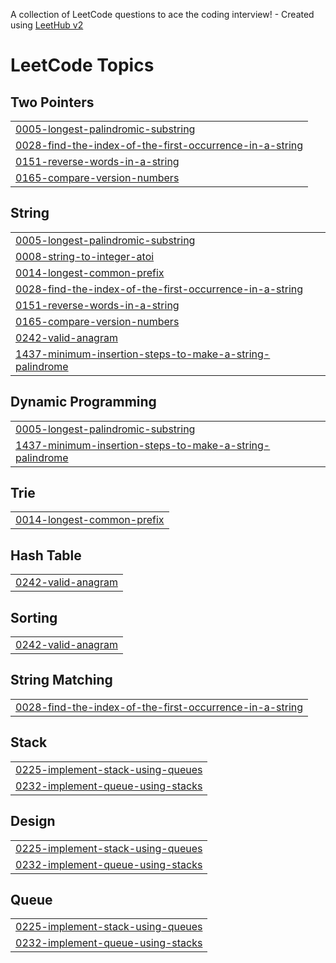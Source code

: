 A collection of LeetCode questions to ace the coding interview! - Created using [LeetHub v2](https://github.com/arunbhardwaj/LeetHub-2.0)
<!---LeetCode Topics Start-->
# LeetCode Topics
## Two Pointers
|  |
| ------- |
| [0005-longest-palindromic-substring](https://github.com/sameer480/String/tree/master/0005-longest-palindromic-substring) |
| [0028-find-the-index-of-the-first-occurrence-in-a-string](https://github.com/sameer480/String/tree/master/0028-find-the-index-of-the-first-occurrence-in-a-string) |
| [0151-reverse-words-in-a-string](https://github.com/sameer480/String/tree/master/0151-reverse-words-in-a-string) |
| [0165-compare-version-numbers](https://github.com/sameer480/String/tree/master/0165-compare-version-numbers) |
## String
|  |
| ------- |
| [0005-longest-palindromic-substring](https://github.com/sameer480/String/tree/master/0005-longest-palindromic-substring) |
| [0008-string-to-integer-atoi](https://github.com/sameer480/String/tree/master/0008-string-to-integer-atoi) |
| [0014-longest-common-prefix](https://github.com/sameer480/String/tree/master/0014-longest-common-prefix) |
| [0028-find-the-index-of-the-first-occurrence-in-a-string](https://github.com/sameer480/String/tree/master/0028-find-the-index-of-the-first-occurrence-in-a-string) |
| [0151-reverse-words-in-a-string](https://github.com/sameer480/String/tree/master/0151-reverse-words-in-a-string) |
| [0165-compare-version-numbers](https://github.com/sameer480/String/tree/master/0165-compare-version-numbers) |
| [0242-valid-anagram](https://github.com/sameer480/String/tree/master/0242-valid-anagram) |
| [1437-minimum-insertion-steps-to-make-a-string-palindrome](https://github.com/sameer480/String/tree/master/1437-minimum-insertion-steps-to-make-a-string-palindrome) |
## Dynamic Programming
|  |
| ------- |
| [0005-longest-palindromic-substring](https://github.com/sameer480/String/tree/master/0005-longest-palindromic-substring) |
| [1437-minimum-insertion-steps-to-make-a-string-palindrome](https://github.com/sameer480/String/tree/master/1437-minimum-insertion-steps-to-make-a-string-palindrome) |
## Trie
|  |
| ------- |
| [0014-longest-common-prefix](https://github.com/sameer480/String/tree/master/0014-longest-common-prefix) |
## Hash Table
|  |
| ------- |
| [0242-valid-anagram](https://github.com/sameer480/String/tree/master/0242-valid-anagram) |
## Sorting
|  |
| ------- |
| [0242-valid-anagram](https://github.com/sameer480/String/tree/master/0242-valid-anagram) |
## String Matching
|  |
| ------- |
| [0028-find-the-index-of-the-first-occurrence-in-a-string](https://github.com/sameer480/String/tree/master/0028-find-the-index-of-the-first-occurrence-in-a-string) |
## Stack
|  |
| ------- |
| [0225-implement-stack-using-queues](https://github.com/sameer480/String/tree/master/0225-implement-stack-using-queues) |
| [0232-implement-queue-using-stacks](https://github.com/sameer480/String/tree/master/0232-implement-queue-using-stacks) |
## Design
|  |
| ------- |
| [0225-implement-stack-using-queues](https://github.com/sameer480/String/tree/master/0225-implement-stack-using-queues) |
| [0232-implement-queue-using-stacks](https://github.com/sameer480/String/tree/master/0232-implement-queue-using-stacks) |
## Queue
|  |
| ------- |
| [0225-implement-stack-using-queues](https://github.com/sameer480/String/tree/master/0225-implement-stack-using-queues) |
| [0232-implement-queue-using-stacks](https://github.com/sameer480/String/tree/master/0232-implement-queue-using-stacks) |
<!---LeetCode Topics End-->